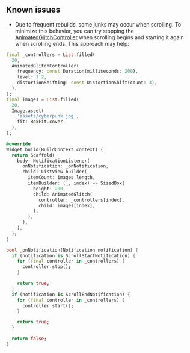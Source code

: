 ## Known issues

- Due to frequent rebuilds, some junks may occur when scrolling. To minimize this behavior, you can try stopping the [AnimatedGlitchController](https://pub.dev/documentation/animated_glitch/latest/animated_glitch/AnimatedGlitchController-class.html) when scrolling begins and starting it again when scrolling ends.
This approach may help:

```dart
final _controllers = List.filled(
  20,
  AnimatedGlitchController(
    frequency: const Duration(milliseconds: 200),
    level: 1.2,
    distortionShifting: const DistortionShift(count: 3),
  ),
);
final images = List.filled(
  20,
  Image.asset(
    'assets/cyberpunk.jpg',
    fit: BoxFit.cover,
  ),
);

@override
Widget build(BuildContext context) {
  return Scaffold(
    body: NotificationListener(
      onNotification: _onNotification,
      child: ListView.builder(
        itemCount: images.length,
        itemBuilder: (_, index) => SizedBox(
          height: 200,
          child: AnimatedGlitch(
            controller: _controllers[index],
            child: images[index],
          ),
        ),
      ),
    ),
  );
}

bool _onNotification(Notification notification) {
  if (notification is ScrollStartNotification) {
    for (final controller in _controllers) {
      controller.stop();
    }

    return true;
  }
  if (notification is ScrollEndNotification) {
    for (final controller in _controllers) {
      controller.start();
    }

    return true;
  }

  return false;
}
```